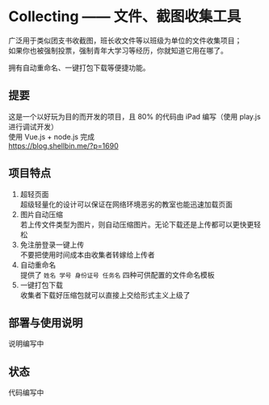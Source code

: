 # Collecting —— 文件、截图收集工具 

广泛用于类似团支书收截图，班长收文件等以班级为单位的文件收集项目；  
如果你也被强制投票，强制青年大学习等经历，你就知道它用在哪了。  

拥有自动重命名、一键打包下载等便捷功能。

## 提要
这是一个以好玩为目的而开发的项目，且 80% 的代码由 iPad 编写（使用 play.js 进行调试开发）  
使用 Vue.js + node.js 完成  
https://blog.shellbin.me/?p=1690

## 项目特点
1. 超轻页面  
超级轻量化的设计可以保证在网络环境恶劣的教室也能迅速加载页面
2. 图片自动压缩  
若上传文件类型为图片，则自动压缩图片。无论下载还是上传都可以更快更轻松
3. 免注册登录一键上传  
不要把使用时间成本由收集者转嫁给上传者
4. 自动重命名  
提供了 ```姓名 学号 身份证号 任务名``` 四种可供配置的文件命名模板
5. 一键打包下载  
收集者下载好压缩包就可以直接上交给形式主义上级了

## 部署与使用说明
说明编写中

## 状态
代码编写中
